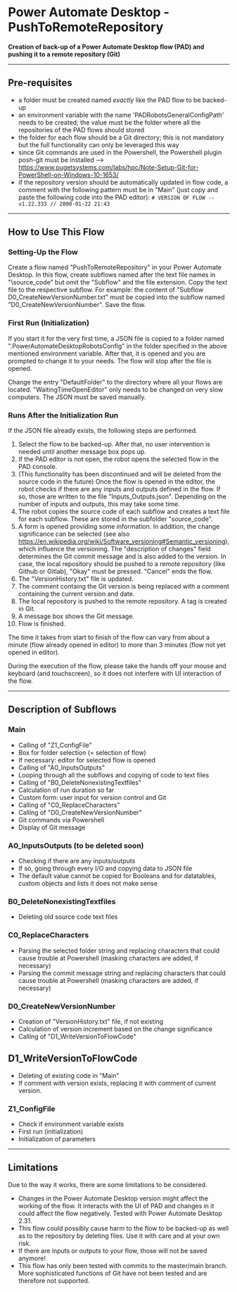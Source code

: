 # Power Automate Desktop - PushToRemoteRepository

**Creation of back-up of a Power Automate Desktop flow (PAD) and pushing it to a remote repository (Git)**

-----------------------------------

## Pre-requisites

- a folder must be created named *exactly* like the PAD flow to be backed-up
- an environment variable with the name 'PADRobotsGeneralConfigPath' needs to be created; the value must be the folder where all the repositories of the PAD flows should stored
- the folder for each flow should be a Git directory; this is not mandatory but the full functionality can only be leveraged this way
- since Git commands are used in the Powershell, the Powershell plugin posh-git must be installed --> <https://www.pugetsystems.com/labs/hpc/Note-Setup-Git-for-PowerShell-on-Windows-10-1653/>
- if the repository version should be automatically updated in flow code, a comment with the following pattern must be in "Main" (just copy and paste the following code into the PAD editor): `# VERSION OF FLOW -- v1.22.333 // 2000-01-22 21:43`

-----------------------------------

## How to Use This Flow
### Setting-Up the Flow

Create a flow named "PushToRemoteRepository" in your Power Automate Desktop. In this flow, create subflows named after the text file names in "\source_code" but omit the "Subflow" and the file extension. Copy the text file to the respective subflow. For example: the content of "Subflow D0_CreateNewVersionNumber.txt" must be copied into the subflow named "D0_CreateNewVersionNumber". Save the flow.

### First Run (Initialization)

If you start it for the very first time, a JSON file is copied to a folder named ".PowerAutomateDesktopRobotsConfig" in the folder specified in the above mentioned environment variable. After that, it is opened and you are prompted to change it to your needs. The flow will stop after the file is opened.

Change the entry "DefaultFolder" to the directory where all your flows are located. "WaitingTimeOpenEditor" only needs to be changed on very slow computers. The JSON must be saved manually. 

### Runs After the Initialization Run

If the JSON file already exists, the following steps are performed.

1. Select the flow to be backed-up. After that, no user intervention is needed until another message box pops up.
2. If the PAD editor is not open, the robot opens the selected flow in the PAD console.
3. (This functionality has been discontinued and will be deleted from the source code in the future) Once the flow is opened in the editor, the robot checks if there are any inputs and outputs defined in the flow. If so, those are written to the file "Inputs_Outputs.json". Depending on the number of inputs and outputs, this may take some time. 
4. The robot copies the source code of each subflow and creates a text file for each subflow. These are stored in the subfolder "source_code". 
5. A form is opened providing some information. In addition, the change significance can be selected (see also https://en.wikipedia.org/wiki/Software_versioning#Semantic_versioning), which influence the versioning. The "description of changes" field determines the Git commit message and is also added to the version. In case, the local repository should be pushed to a remote repository (like Github or Gitlab), "Okay" must be pressed. "Cancel" ends the flow.
6. The "VersionHistory.txt" file is updated. 
7. The comment containg the Git version is being replaced with a comment containing the current version and date.
8. The local repository is pushed to the remote repository. A tag is created in Git.
9. A message box shows the Git message.
10. Flow is finished.

The time it takes from start to finish of the flow can vary from about a minute (flow already opened in editor) to more than 3 minutes (flow not yet opened in editor).

During the execution of the flow, please take the hands off your mouse and keyboard (and touchscreen), so it does not interfere with UI interaction of the flow.

-----------------------------------

## Description of Subflows

### Main

- Calling of "Z1_ConfigFile"
- Box for folder selection (= selection of flow)
- If necessary: editor for selected flow is opened
- Calling of "A0_InputsOutputs"
- Looping through all the subflows and copying of code to text files
- Calling of "B0_DeleteNonexistingTextfiles"
- Calculation of run duration so far
- Custom form: user input for version control and Git
- Calling of "C0_ReplaceCharacters"
- Calling of "D0_CreateNewVersionNumber"
- Git commands via Powershell
- Display of Git message

### A0_InputsOutputs (to be deleted soon)

- Checking if there are any inputs/outputs
- If so, going through every I/O and copying data to JSON file
- The default value cannot be copied for Booleans and for datatables, custom objects and lists it does not make sense

### B0_DeleteNonexistingTextfiles

- Deleting old source code text files

### C0_ReplaceCharacters

- Parsing the selected folder string and replacing characters that could cause trouble at Powershell (masking characters are added, if necessary)
- Parsing the commit message string and replacing characters that could cause trouble at Powershell (masking characters are added, if necessary)

### D0_CreateNewVersionNumber

- Creation of "VersionHistory.txt" file, if not existing
- Calculation of version increment based on the change significance
- Calling of "D1_WriteVersionToFlowCode"

## D1_WriteVersionToFlowCode

- Deleting of existing code in "Main"
- If comment with version exists, replacing it with comment of current version.

### Z1_ConfigFile

- Check if environment variable exists
- First run (initialization)
- Initialization of parameters

-----------------------------------

## Limitations

Due to the way it works, there are some limitations to be considered. 
- Changes in the Power Automate Desktop version might affect the working of the flow. It interacts with the UI of PAD and changes in it could affect the flow negatively. Tested with Power Automate Desktop 2.31.
- This flow could possibly cause harm to the flow to be backed-up as well as to the repository by deleting files. Use it with care and at your own risk.
- If there are inputs or outputs to your flow, those will not be saved anymore! 
- This flow has only been tested with commits to the master/main branch. More sophisticated functions of Git have not been tested and are therefore not supported.
